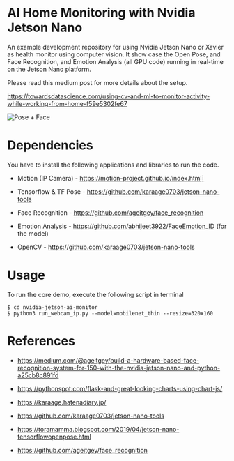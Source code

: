# AI Home Monitoring with Nvidia Jetson Nano 
An example development repository for using Nvidia Jetson Nano or Xavier as health monitor using computer vision. It show case the Open Pose, and Face Recognition, and Emotion Analysis (all GPU code) running in real-time on the Jetson Nano platform. 

Please read this medium post for more details about the setup. 

https://towardsdatascience.com/using-cv-and-ml-to-monitor-activity-while-working-from-home-f59e5302fe67

![Pose + Face](https://github.com/raymondlo84/nvidia-jetson-health-monitor/blob/master/sample_outputs/pose_face.gif)

# Dependencies

You have to install the following applications and libraries to run the code.

- Motion (IP Camera) - https://motion-project.github.io/index.html]

- Tensorflow & TF Pose - https://github.com/karaage0703/jetson-nano-tools

- Face Recognition - https://github.com/ageitgey/face_recognition 

- Emotion Analysis - https://github.com/abhijeet3922/FaceEmotion_ID (for the model)

- OpenCV - https://github.com/karaage0703/jetson-nano-tools


# Usage 

To run the core demo, execute the following script in terminal 
```
$ cd nvidia-jetson-ai-monitor
$ python3 run_webcam_ip.py --model=mobilenet_thin --resize=320x160
```

# References
- https://medium.com/@ageitgey/build-a-hardware-based-face-recognition-system-for-150-with-the-nvidia-jetson-nano-and-python-a25cb8c891fd

- https://pythonspot.com/flask-and-great-looking-charts-using-chart-js/

- https://karaage.hatenadiary.jp/

- https://github.com/karaage0703/jetson-nano-tools

- https://toramamma.blogspot.com/2019/04/jetson-nano-tensorflowopenpose.html

- https://github.com/ageitgey/face_recognition
